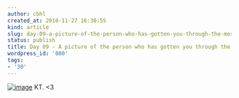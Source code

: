 ```yaml
---
author: cbhl
created_at: 2010-11-27 16:30:55
kind: article
slug: day-09-a-picture-of-the-person-who-has-gotten-you-through-the-most
status: publish
title: Day 09 - A picture of the person who has gotten you through the most
wordpress_id: '800'
tags:
- '30'
---
```


[![image](http://blog.azuresky.ca/blog/wp-content/uploads/2010/11/wpid-IMG_20101126_171740-224x300.jpg "wpid-IMG_20101126_171740.jpg")](http://blog.azuresky.ca/blog/wp-content/uploads/2010/11/wpid-IMG_20101126_171740.jpg)
KT. &lt;3
